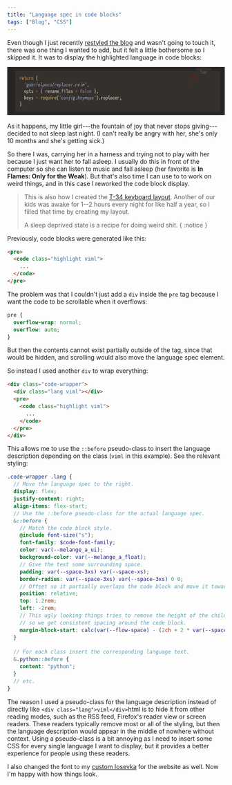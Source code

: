 ```yaml
---
title: "Language spec in code blocks"
tags: ["Blog", "CSS"]
---
```


Even though I just recently [restyled the blog][] and wasn't going to touch it, there was one thing I wanted to add, but it felt a little bothersome so I skipped it.
It was to display the highlighted language in code blocks:

![The code spec displays what programming language the code block contains.](/images/code_spec.png)

As it happens, my little girl---the fountain of joy that never stops giving---decided to not sleep last night.
(I can't really be angry with her, she's only 10 months and she's getting sick.)

So there I was, carrying her in a harness and trying not to play with her because I just want her to fall asleep.
I usually do this in front of the computer so she can listen to music and fall asleep (her favorite is **In Flames: Only for the Weak**).
But that's also time I can use to to work on weird things, and in this case I reworked the code block display.

> This is also how I created the [T-34 keyboard layout][t-34]. Another of our kids was awake for 1--2 hours every night for like half a year, so I filled that time by creating my layout.
>
> A sleep deprived state is a recipe for doing weird shit.
{ :notice }

[t-34]: /series/t-34/

Previously, code blocks were generated like this:

```html
<pre>
  <code class="highlight viml">
    ...
  </code>
</pre>
```

The problem was that I couldn't just add a `div` inside the `pre` tag because I want the code to be scrollable when it overflows:

```scss
pre {
  overflow-wrap: normal;
  overflow: auto;
}
```

But then the contents cannot exist partially outside of the tag, since that would be hidden, and scrolling would also move the language spec element.

So instead I used another `div` to wrap everything:

```html
<div class="code-wrapper">
  <div class="lang viml"></div>
  <pre>
    <code class="highlight viml">
      ...
    </code>
  </pre>
</div>
```

This allows me to use the `::before` pseudo-class to insert the language description depending on the class (`viml` in this example).
See the relevant styling:

```scss
.code-wrapper .lang {
  // Move the language spec to the right.
  display: flex;
  justify-content: right;
  align-items: flex-start;
  // Use the ::before pseudo-class for the actual language spec.
  &::before {
    // Match the code block style.
    @include font-size("s");
    font-family: $code-font-family;
    color: var(--melange_a_ui);
    background-color: var(--melange_a_float);
    // Give the text some surrounding space.
    padding: var(--space-3xs) var(--space-xs);
    border-radius: var(--space-3xs) var(--space-3xs) 0 0;
    // Offset so it partially overlaps the code block and move it toward the middle a little.
    position: relative;
    top: 1.2rem;
    left: -2rem;
    // This ugly looking things tries to remove the height of the child element,
    // so we get consistent spacing around the code block.
    margin-block-start: calc(var(--flow-space) - (2ch + 2 * var(--space-xs)));
  }

  // For each class insert the corresponding language text.
  &.python::before {
    content: "python";
  }
  // etc.
}
```

The reason I used a pseudo-class for the language description instead of directly like `<div class="lang">viml</div>`html is to hide it from other reading modes, such as the RSS feed, Firefox's reader view or screen readers.
These readers typically remove most or all of the styling, but then the language description would appear in the middle of nowhere without context.
Using a pseudo-class is a bit annoying as I need to insert some CSS for every single language I want to display, but it provides a better experience for people using these readers.

I also changed the font to my [custom Iosevka][iosevka] for the website as well.
Now I'm happy with how things look.

[restyled the blog]: /blog/2023/10/04/giving_the_blog_a_facelift/
[iosevka]: /iosevka
